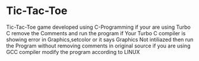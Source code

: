 # Tic-Tac-Toe
Tic-Tac-Toe game developed using C-Programming 
if your are using Turbo C remove the Comments and run the program
if Your Turbo C compiler is showing error in Graphics,setcolor or it says Graphics Not intiliazed then run the Program without removing comments in original source
if you are using GCC compiler modify the program according to LINUX
